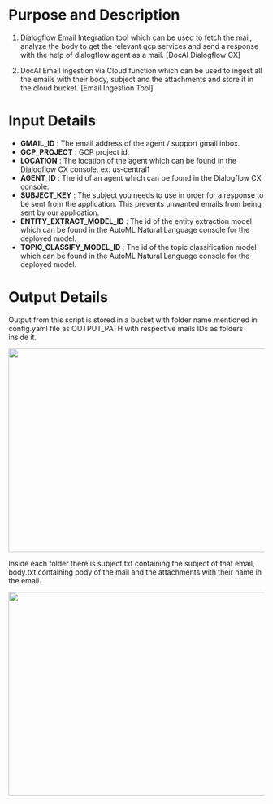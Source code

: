 # Purpose and Description

1. Dialogflow Email Integration tool which can be used to fetch the mail, analyze the body to get the relevant gcp services  and send a response with the help of dialogflow agent as a mail. [DocAI Dialogflow CX]

2. DocAI Email ingestion via Cloud function which can be used to ingest all the emails with their body, subject and the attachments and store it in the cloud bucket. [Email Ingestion Tool]

# Input Details

* **GMAIL_ID** : The email address of the agent / support gmail inbox.
* **GCP_PROJECT** :   GCP project id.
* **LOCATION** : The location of the agent which can be found in the Dialogflow CX console. ex. us-central1
* **AGENT_ID** : The id of an agent which can be found in the Dialogflow CX console.
* **SUBJECT_KEY** : The subject you needs to use in order for a response to be sent from the application. This prevents unwanted emails from being sent by our application.
* **ENTITY_EXTRACT_MODEL_ID** : The id of the entity extraction model which can be found in the AutoML Natural Language console for the deployed model.
* **TOPIC_CLASSIFY_MODEL_ID** : The id of the topic classification model which can be found in the AutoML Natural Language console for the deployed model.

# Output Details

Output from this script is stored in a bucket with folder name mentioned in config.yaml file as OUTPUT_PATH with respective mails IDs as folders inside it.  

<img src='./images/output_sample_1.png' width=800 height=400> 

Inside each folder there is  subject.txt containing the subject of that email, body.txt containing body of the mail and the attachments with their name in the email.  

<img src='./images/output_sample_2.png' width=800 height=400> 